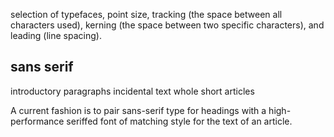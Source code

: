  selection of typefaces, point size, tracking (the space between all characters used), kerning (the space between two specific characters), and leading (line spacing).
 
 
 sans serif
 ----------
introductory paragraphs
incidental text 
whole short articles

A current fashion is to pair sans-serif type for headings with a high-performance seriffed font of matching style for the text of an article.